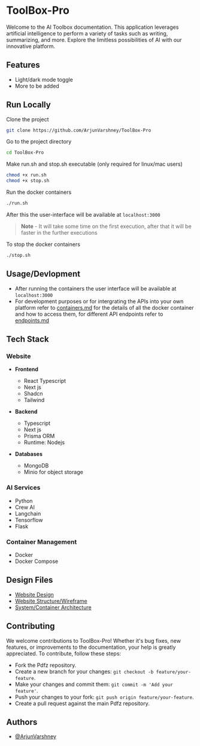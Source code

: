 # ToolBox-Pro

Welcome to the AI Toolbox documentation. This application leverages artificial intelligence to perform a variety of tasks such as writing, summarizing, and more. Explore the limitless possibilities of AI with our innovative platform.

## Features

- Light/dark mode toggle
- More to be added

## Run Locally

Clone the project

```bash
git clone https://github.com/ArjunVarshney/ToolBox-Pro
```

Go to the project directory

```bash
cd ToolBox-Pro
```

Make run.sh and stop.sh executable (only required for linux/mac users)
```bash
chmod +x run.sh
chmod +x stop.sh
```

Run the docker containers
```bash
./run.sh
```
After this the user-interface will be available at `localhost:3000`
> **Note** - It will take some time on the first execution, after that it will be faster in the further executions 

To stop the docker containers
```sh
./stop.sh
```

## Usage/Devlopment

- After running the containers the user interface will be available at `localhost:3000`
- For development purposes or for intergrating the APIs into your own platform refer to [containers.md](containers.md) for the details of all the docker container and how to access them, for different API endpoints refer to [endpoints.md](endpoints.md)

## Tech Stack

### Website

- **Frontend**
   - React Typescript
   - Next js
   - Shadcn
   - Tailwind

- **Backend**
   - Typescript
   - Next js
   - Prisma ORM
   - Runtime: Nodejs

- **Databases**
   - MongoDB
   - Minio for object storage

### AI Services

- Python
- Crew AI
- Langchain
- Tensorflow
- Flask

### Container Management

- Docker
- Docker Compose

## Design Files

- [Website Design](https://www.figma.com/design/1hm45NVNMcuKniUwSHISCV/Website-design?t=ndumJaSboTAXFyfU-1)
- [Website Structure/Wireframe](https://www.figma.com/board/xvXAsd96d45asun7f8uck1/Website-structure?t=ndumJaSboTAXFyfU-1)
- [System/Container Architecture](https://www.figma.com/board/uA8KmhESL016Et3Tunqyg2/Container-Architecture?t=ndumJaSboTAXFyfU-1)

## Contributing

We welcome contributions to ToolBox-Pro! Whether it's bug fixes, new features, or improvements to the documentation, your help is greatly appreciated. To contribute, follow these steps:

- Fork the Pdfz repository.
- Create a new branch for your changes: `git checkout -b feature/your-feature`.
- Make your changes and commit them: `git commit -m 'Add your feature'`.
- Push your changes to your fork: `git push origin feature/your-feature`.
- Create a pull request against the main Pdfz repository.

## Authors

- [@ArjunVarshney](https://github.com/ArjunVarshney)
